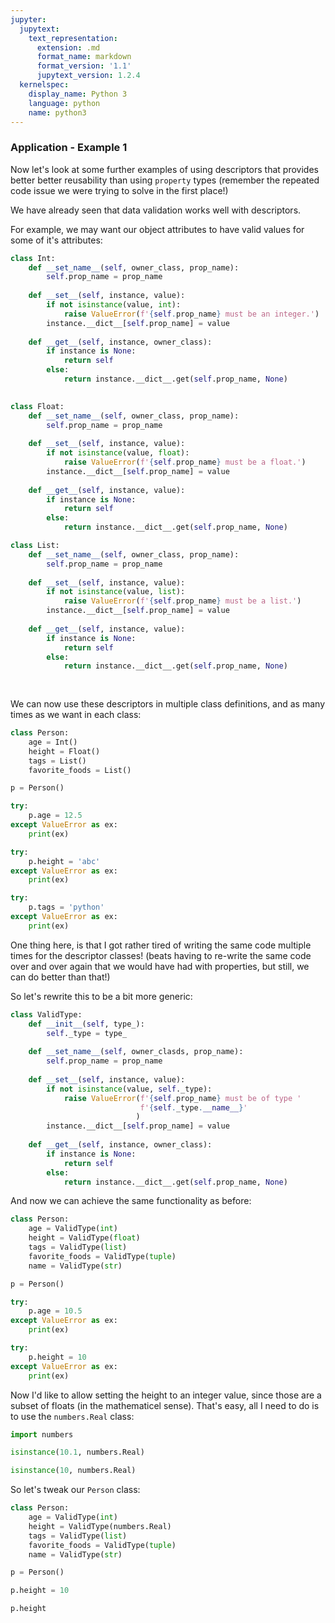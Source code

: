 ```yaml
---
jupyter:
  jupytext:
    text_representation:
      extension: .md
      format_name: markdown
      format_version: '1.1'
      jupytext_version: 1.2.4
  kernelspec:
    display_name: Python 3
    language: python
    name: python3
---
```


### Application - Example 1


Now let's look at some further examples of using descriptors that provides better better reusability than using `property` types (remember the repeated code issue we were trying to solve in the first place!)


We have already seen that data validation works well with descriptors.

For example, we may want our object attributes to have valid values for some of it's attributes:

```python
class Int:
    def __set_name__(self, owner_class, prop_name):
        self.prop_name = prop_name
        
    def __set__(self, instance, value):
        if not isinstance(value, int):
            raise ValueError(f'{self.prop_name} must be an integer.')
        instance.__dict__[self.prop_name] = value
        
    def __get__(self, instance, owner_class):
        if instance is None:
            return self
        else:
            return instance.__dict__.get(self.prop_name, None)
            
```

```python
class Float:
    def __set_name__(self, owner_class, prop_name):
        self.prop_name = prop_name
        
    def __set__(self, instance, value):
        if not isinstance(value, float):
            raise ValueError(f'{self.prop_name} must be a float.')
        instance.__dict__[self.prop_name] = value
        
    def __get__(self, instance, value):
        if instance is None:
            return self
        else:
            return instance.__dict__.get(self.prop_name, None)
```

```python
class List:
    def __set_name__(self, owner_class, prop_name):
        self.prop_name = prop_name
        
    def __set__(self, instance, value):
        if not isinstance(value, list):
            raise ValueError(f'{self.prop_name} must be a list.')
        instance.__dict__[self.prop_name] = value
        
    def __get__(self, instance, value):
        if instance is None:
            return self
        else:
            return instance.__dict__.get(self.prop_name, None)
        
    
```

We can now use these descriptors in multiple class definitions, and as many times as we want in each class:

```python
class Person:
    age = Int()
    height = Float()
    tags = List()
    favorite_foods = List()
```

```python
p = Person()
```

```python
try:
    p.age = 12.5
except ValueError as ex:
    print(ex)
```

```python
try:
    p.height = 'abc'
except ValueError as ex:
    print(ex)
```

```python
try:
    p.tags = 'python'
except ValueError as ex:
    print(ex)
```

One thing here, is that I got rather tired of writing the same code multiple times for the descriptor classes! (beats having to re-write the same code over and over again that we would have had with properties, but still, we can do better than that!)


So let's rewrite this to be a bit more generic:

```python
class ValidType:
    def __init__(self, type_):
        self._type = type_
        
    def __set_name__(self, owner_clasds, prop_name):
        self.prop_name = prop_name
        
    def __set__(self, instance, value):
        if not isinstance(value, self._type):
            raise ValueError(f'{self.prop_name} must be of type '
                             f'{self._type.__name__}'
                            )
        instance.__dict__[self.prop_name] = value
        
    def __get__(self, instance, owner_class):
        if instance is None:
            return self
        else:
            return instance.__dict__.get(self.prop_name, None)
```

And now we can achieve the same functionality as before:

```python
class Person:
    age = ValidType(int)
    height = ValidType(float)
    tags = ValidType(list)
    favorite_foods = ValidType(tuple)
    name = ValidType(str)
```

```python
p = Person()
```

```python
try:
    p.age = 10.5
except ValueError as ex:
    print(ex)
```

```python
try:
    p.height = 10
except ValueError as ex:
    print(ex)
```

Now I'd like to allow setting the height to an integer value, since those are a subset of floats (in the mathematicel sense). That's easy, all I need to do is to use the `numbers.Real` class:

```python
import numbers
```

```python
isinstance(10.1, numbers.Real)
```

```python
isinstance(10, numbers.Real)
```

So let's tweak our `Person` class:

```python
class Person:
    age = ValidType(int)
    height = ValidType(numbers.Real)
    tags = ValidType(list)
    favorite_foods = ValidType(tuple)
    name = ValidType(str)
```

```python
p = Person()
```

```python
p.height = 10
```

```python
p.height
```
